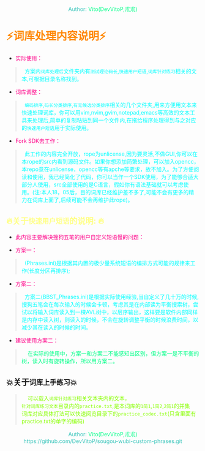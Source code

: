 
<center><font color=#39c5bb>Author:<font color=#00ff88> Vito(DevVitoP,朮朮)</font></font></center>

# <font color=#ff8800>:zap:词库处理内容说明:zap:</font>
* <font color=#ff0088>实际使用：</font>    
> <font color=#00ffff>&nbsp;&nbsp;方案内`词库处理后`文件夹内有`测试理论码长`,`快速用户短语`,`词库针对练习`相关的文本,可根据目录名称找到。</font>    

* <font color=#ff0088>词库调整：</font>    
> <font color=#00ffff>&nbsp;&nbsp;`编码排序`,`码长分类排序`,`有无候选分类排序`相关的几个文件夹,用来方便用文本来快速处理词库，你可以用vim,nvim,gvim,notepad,emacs等高效的文本工具来处理后,简单的复制粘贴到同一个文件内,在拖给程序处理得到与之对应的`快速用户短语`用于实际使用。</font>    

* <font color=#ff0088>Fork SDK去工作：</font>    
> <font color=#00ffff>&nbsp;&nbsp;此工作的内容完全开放，rope为unlicense,因为要灵活,不做GUI,你可以在本rope的src内看到源码文件。如果你想添加简繁处理，可以加入opencc，本repo意在unlicense，opencc等有apche等要求，故不加入。为了方便阅读和使用，我已经简化了代码，你可以当作一个SDK使用，为了能够合适大部分人使用，src全部使用的是C语言，假如你有语法基础就可以考虑使用。(注:本人18，05后，目的词库已经维护差不多了,可能不会有更多的精力在词库上面了,后续可能不会再维护此rope)。</font>

## <font color=#ffff88>:fire:关于`快速用户短语`的说明: :fire:</font> 
* <font color=#ff0088>此内容主要解决搜狗五笔的用户自定义短语慢的问题：</font>    

* <font color=#ff0088>方案一：</font>    
> <font color=#00ffff>&nbsp;&nbsp;(Phrases.ini)是根据其内置的极少量系统短语的编排方式可能的规律来工作(长度分区再排序);</font>    

* <font color=#ff0088>方案二：</font>    
> <font color=#00ffff>&nbsp;&nbsp;方案二(BBST\_Phrases.ini)是根据实际使用经验,当自定义了几十万的时候,搜狗五笔会在每次输入的时候会卡顿，考虑其是在内部读为平衡搜索树，尝试以将输入词库读入到一棵AVL树中，以层序输出，这样要是软件内部同样是内存中读入树，则读入的时候，不会在旋转调整平衡的时候浪费时间，以减少其在读入的时候的时间。</font>    
 
* <font color=#ff0088>建议使用方案二：</font>    
> <font color=#00ff88>&nbsp;&nbsp;&nbsp;&nbsp;在实际的使用中，方案一和方案二不能感知出区别，但方案一是不平衡的树，读入时有旋转操作，所以用方案二。</font>    

## :boom:关于`词库上手练习`:boom:
 
> <font color=#88ff00>&nbsp;&nbsp;&nbsp;&nbsp;可以载入`词库针对练习`相关文本夹内的文本，</font>    
> <font color=#88ff00>`针对词库练习文本`目录内的`practice.txt`,是本词库的`1简1`,`1简2`,`2简1`的并集</font>    
> <font color=#88ff00>词库对应具体打法可以快速阅览目录下的`practice_codec.txt`(只含里面有practice.txt的单字的编码)</font>    


<center><font color=#39c5bb>Author:<font color=#00ff88> Vito(DevVitoP,朮朮)</font></font></center>
<center><font color=#39c5bb>https://github.com/DevVitoP/sougou-wubi-custom-phrases.git</font></font></center>

